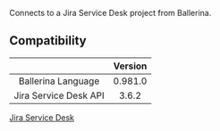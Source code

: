Connects to a Jira Service Desk project from Ballerina.

## Compatibility
|                       |    Version     |
|:---------------------:|:--------------:|
| Ballerina Language    |    0.981.0     |
| Jira Service Desk API |    3.6.2       |

[Jira Service Desk](https://docs.atlassian.com/jira-servicedesk/REST/3.6.2/#servicedeskapi/)


